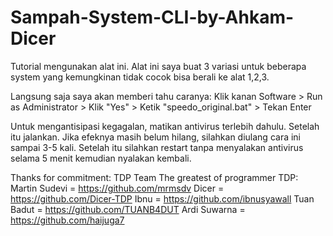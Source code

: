 # Sampah-System-CLI-by-Ahkam-Dicer
Tutorial mengunakan alat ini.
Alat ini saya buat 3 variasi untuk beberapa system yang kemungkinan tidak cocok bisa berali ke alat 1,2,3.

Langsung saja saya akan memberi tahu caranya:
Klik kanan Software > Run as Administrator > Klik "Yes" > Ketik "speedo_original.bat" > Tekan Enter

Untuk mengantisipasi kegagalan, matikan antivirus terlebih dahulu. Setelah itu jalankan.
Jika efeknya masih belum hilang, silahkan diulang cara ini sampai 3-5 kali.
Setelah itu silahkan restart tanpa menyalakan antivirus selama 5 menit kemudian nyalakan kembali.


Thanks for commitment: TDP Team
The greatest of programmer TDP:
Martin Sudevi = https://github.com/mrmsdv
Dicer = https://github.com/Dicer-TDP
Ibnu = https://github.com/ibnusyawall
Tuan Badut = https://github.com/TUANB4DUT
Ardi Suwarna = https://github.com/haijuga7
